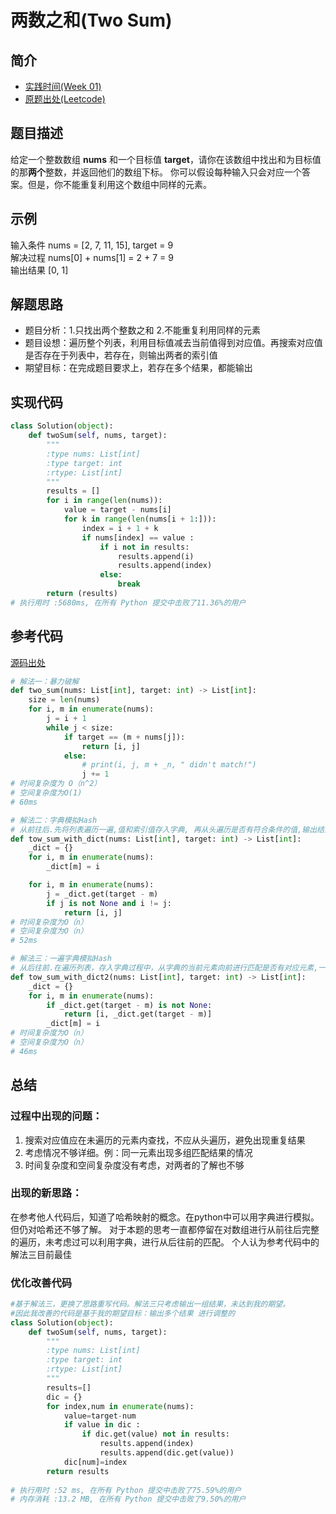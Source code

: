 # 两数之和(Two Sum)
## 简介
* [实践时间(Week 01)](/Weeks/Week_01.md)
* [原题出处(Leetcode)](https://leetcode-cn.com/problems/two-sum)
## 题目描述  
给定一个整数数组 **nums** 和一个目标值 **target**，请你在该数组中找出和为目标值的那**两个**整数，并返回他们的数组下标。
你可以假设每种输入只会对应一个答案。但是，你不能重复利用这个数组中同样的元素。
## 示例  
输入条件 nums = [2, 7, 11, 15], target = 9  
解决过程 nums[0] + nums[1] = 2 + 7 = 9  
输出结果 [0, 1]
## 解题思路
- 题目分析：1.只找出两个整数之和   2.不能重复利用同样的元素
- 题目设想：遍历整个列表，利用目标值减去当前值得到对应值。再搜索对应值是否存在于列表中，若存在，则输出两者的索引值
- 期望目标：在完成题目要求上，若存在多个结果，都能输出  
## 实现代码
```python
class Solution(object):
    def twoSum(self, nums, target):
        """
        :type nums: List[int]
        :type target: int
        :rtype: List[int]
        """
        results = []   
        for i in range(len(nums)):
            value = target - nums[i]
            for k in range(len(nums[i + 1:])):
                index = i + 1 + k
                if nums[index] == value :
                    if i not in results:
                        results.append(i)
                        results.append(index)
                    else:
                        break   
        return (results)
# 执行用时 :5680ms, 在所有 Python 提交中击败了11.36%的用户
```
## 参考代码
[源码出处](https://leetcode-cn.com/problems/two-sum/solution/python3-san-chong-jie-fa-by-smallhi/ "两数之和（two_sum）")
```python
# 解法一：暴力破解
def two_sum(nums: List[int], target: int) -> List[int]:
    size = len(nums)
    for i, m in enumerate(nums):
        j = i + 1
        while j < size:
            if target == (m + nums[j]):
                return [i, j]
            else:
                # print(i, j, m + _n, " didn't match!")
                j += 1
# 时间复杂度为 O（n^2）
# 空间复杂度为O(1)
# 60ms

# 解法二：字典模拟Hash 
# 从前往后.先将列表遍历一遍,值和索引值存入字典, 再从头遍历是否有符合条件的值,输出结果
def tow_sum_with_dict(nums: List[int], target: int) -> List[int]:
    _dict = {}
    for i, m in enumerate(nums):
        _dict[m] = i

    for i, m in enumerate(nums):
        j = _dict.get(target - m)
        if j is not None and i != j:
            return [i, j]
# 时间复杂度为O（n）
# 空间复杂度为O（n）
# 52ms

# 解法三：一遍字典模拟Hash  
# 从后往前.在遍历列表，存入字典过程中，从字典的当前元素向前进行匹配是否有对应元素,一次遍历完则匹配完成
def tow_sum_with_dict2(nums: List[int], target: int) -> List[int]:
    _dict = {}
    for i, m in enumerate(nums):
        if _dict.get(target - m) is not None:
            return [i, _dict.get(target - m)]
        _dict[m] = i
# 时间复杂度为O（n）
# 空间复杂度为O（n）
# 46ms
```
## 总结
### 过程中出现的问题：
  1. 搜索对应值应在未遍历的元素内查找，不应从头遍历，避免出现重复结果
  2. 考虑情况不够详细。例：同一元素出现多组匹配结果的情况
  3. 时间复杂度和空间复杂度没有考虑，对两者的了解也不够
### 出现的新思路：
  在参考他人代码后，知道了哈希映射的概念。在python中可以用字典进行模拟。但仍对哈希还不够了解。
  对于本题的思考一直都停留在对数组进行从前往后完整的遍历，未考虑过可以利用字典，进行从后往前的匹配。
  个人认为参考代码中的解法三目前最佳
### 优化改善代码
```python
#基于解法三，更换了思路重写代码。解法三只考虑输出一组结果，未达到我的期望。
#因此我改善的代码是基于我的期望目标：输出多个结果 进行调整的
class Solution(object):
    def twoSum(self, nums, target):
        """
        :type nums: List[int]
        :type target: int
        :rtype: List[int]
        """
        results=[]
        dic = {}
        for index,num in enumerate(nums):
            value=target-num
            if value in dic :
                if dic.get(value) not in results:
                    results.append(index)
                    results.append(dic.get(value))
            dic[num]=index
        return results
        
# 执行用时 :52 ms, 在所有 Python 提交中击败了75.59%的用户
# 内存消耗 :13.2 MB, 在所有 Python 提交中击败了9.50%的用户


   
